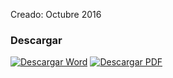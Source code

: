 
Creado: Octubre 2016

### Descargar

<a href="#"><img src="../imagenes/icono-word.png" alt="Descargar Word"></a> <a href="reglamento-limpieza.pdf"><img src="../imagenes/icono-pdf.png" alt="Descargar PDF"></a>

